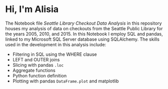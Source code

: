 # Hi, I'm Alisia

The Notebook file *Seattle Library Checkout Data Analysis* in this repository houses my analysis of data on checkouts from the Seattle Public Library for the years 2005, 2010, and 2015. In this Notebook I employ SQL and pandas, linked to my Microsoft SQL Server database using SQLAlchemy. The skills used in the development in this analysis include:

  - Filtering in SQL using the WHERE clause
  - LEFT and OUTER joins
  - Slicing with pandas `.loc` 
  - Aggregate functions 
  - Python function definition
  - Plotting with pandas `DataFrame.plot` and matplotlib
  
